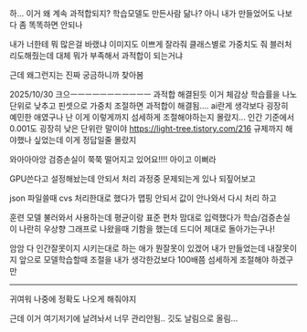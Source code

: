 하... 이거 왜 계속 과적합되지?
학습모델도 만든사람 닮나?
아니 내가 만들었어도 나보다 좀 똑똑하면 안되나

내가 너한테 뭐 많은걸 바랬냐
이미지도 이쁘게 잘라줘
클래스별로 가중치도 줘
블러처리도해줬는데 대체 뭐가 부족해서 과적합이 되는거냐

근데 왜그런지는 진짜 궁금하니까 찾아봄

2025/10/30
크으ㅡㅡㅡㅡㅡㅡㅡㅡㅡㅡㅡ 과적합 해결된듯
이거 체감상 학습률을 나노단위로 낮추고 핀셋으로 가중치 조절하면 과적합이 해결됨....
ai란게 생각보다 굉장히 예민한 애였구나
난 이게 이렇게까지 섬세하게 조절해야하는지 몰랐지...
인간 기준에서 0.001도 굉장히 낮은 단위란 말이야
https://light-tree.tistory.com/216
규제까지 해야했나 싶었는데
이게 정답일줄 몰랐지

와아아아앙 검증손실이 쭉쭉 떨어지고 있어요!!!! 아이고 이뻐라

GPU쓴다고 설정해놨는데 안되서 처리 과정중 문제되는게 있나 되짚어보고

json 파일쓸때 cvs 처리한대로 했다가 맵핑 안되서 값이 안나와서 다시 처리 하고

훈련 모델 불러와서 사용하는데 평균이랑 표준 편차 맘대로 입력했다가 학습/검증손실이 나란히
우상향 그래프로 나왔을때 기함을 했는데 드디어 제대로 돌아가는구나!

암암 다 인간잘못이지 시키는대로 하는 애가 뭔잘못이 있겠어 내가 만들었는데 내잘못이지
앞으로 모델학습할때 조절을 내가 생각한겄보다 100배쯤 섬세하게 조절해야 하겠구만

---
귀여워 나중에 정확도 나오게 해줘야지

근데 이거 여기저기에 날려놔서 너무 관리안됨..
깃도 날림으로 올림...
